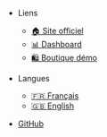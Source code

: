 - Liens
  - [🏠 Site officiel](https://paytech.sn)
  - [📊 Dashboard](https://paytech.sn/app)
  - [🛍️ Boutique démo](https://sample.paytech.sn)

- Langues
  - [🇫🇷 Français](/)
  - [🇬🇧 English](/en/)

- [GitHub](https://github.com/touskar/docs)

